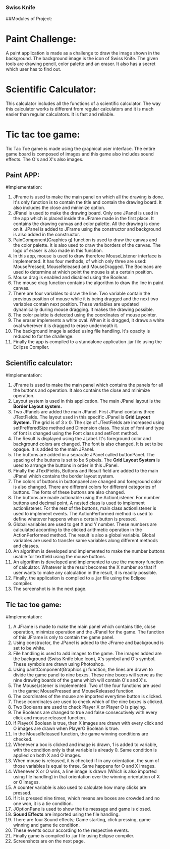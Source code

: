 ##

### Swiss Knife

##Modules of Project:

# Paint Challenge:

A paint application is made as a challenge to draw the image shown in the background. The background image is the icon of Swiss Knife. The given tools are drawing pencil, color palette and an eraser. It also has a secret which user has to find out.

# Scientific Calculator:

This calculator includes all the functions of a scientific calculator. The way this calculator works is different from regular calculators and it is much easier than regular calculators. It is fast and reliable.

# Tic tac toe game:

Tic Tac Toe game is made using the graphical user interface. The entire game board is composed of images and this game also includes sound effects. The O&#39;s and X&#39;s also images.

## Paint APP:

#Implementation:

1. JFrame is used to make the main panel on which all the drawing is done. It&#39;s only function is to contain the title and contain the drawing board. It also includes the close and minimize option.
2. JPanel is used to make the drawing board. Only one JPanel is used in the app which is placed inside the JFrame made in the first place. It contains the drawing canvas and color palette. All the drawing is done on it. JPanel is added to JFrame using the constructor and background is also added in the constructor.
3. PainComponent(Graphics g) function is used to draw the canvas and the color palette. It is also used to draw the borders of the canvas. The logo of eraser is also made in this function.
4. In this app, mouse is used to draw therefore MouseListener interface is implemented. It has four methods, of which only three are used: MousePressed, MouseReleased and MouseDragged. The Booleans are used to determine at which point the mouse is at a certain position.
5. Mouse drag is enabled and disabled using the Boolean.
6. The mouse drag function contains the algorithm to draw the line in paint canvas.
7. There are four variables to draw the line. Two variable contain the previous position of mouse while it is being dragged and the next two variables contain next position. These variables are updated dynamically during mouse dragging. It makes the drawing possible.
8. The color palette is detected using the coordinates of mouse pointer.
9. The eraser implements a white oval. When it is dragged, it draws a white oval wherever it is dragged to erase underneath it.
10. The background image is added using file handling. It&#39;s opacity is reduced to for the challenge.
11. Finally the app is compiled to a standalone application .jar file using the Eclipse Compiler.

## Scientific calculator:

#implementation:

1. JFrame is used to make the main panel which contains the panels for all the buttons and operation. It also contains the close and minimize operation.
2. Layout system is used in this application. The main JPanel layout is the **Border Layout system.**
3. Two JPanels are added the main JPanel. First JPanel contains three JTextFields. The layout used in this specific JPanel is **Grid Layout System.** The grid is of 3 x 0. The size of JTextFields are increased using setPrefferedSize method and Dimension class. The size of font and type of font is changed using the Font class and setFont method.
4. The Result is displayed using the JLabel. It&#39;s foreground color and background colors are changed. The font is also changed. It is set to be opaque. It is added to the main JPanel.
5. The buttons are added in a separate JPanel called buttonPanel. The spacing of the buttons is set to be 5 pixels. The **Grid Layout System** is used to arrange the buttons in order in this JPanel.
6. Finally the JTextFields, Buttons and Result field are added to the main JPanel which contains the border layout system.
7. The colors of buttons in buttonpanel are changed and foreground color is also changed. There are different colors for different categories of buttons. The fonts of these buttons are also changed.
8. The buttons are made actionable using the ActionListener. For number buttons and decimal point, A nested class is used to implement actionlistener. For the rest of the buttons, main class actionlistener is used to implement events. The ActionPerformed method is used to define whatever happens when a certain button is pressed.
9. Global variables are used to get X and Y number. These numbers are calculated according to the clicked arithmetic operation in the ActionPerformed method. The result is also a global variable. Global variables are used to transfer same variables along different methods and classes.
10. An algorithm is developed and implemented to make the number buttons usable for textfield using the mouse buttons.
11. An algorithm is developed and implemented to use the memory function of calculator. Whatever is the result becomes the X number so that if user wants to make any calculation in the result, it is readily possible.
12. Finally, the application is compiled to a .jar file using the Eclipse compiler.
13. The screenshot is in the next page.

## Tic tac toe game:

#Implementation:

1. A JFrame is made to make the main panel which contains title, close operation, minimize operation and the JPanel for the game. The function of this JFrame is only to contain the game panel.
2. Using constructor, the JPanel is added to the JFrame and background is set to be white.
3. File handling is used to add images to the game. The images added are the background (Swiss Knife blue Icon), X&#39;s symbol and O&#39;s symbol. These symbols are drawn using Photoshop.
4. Using paintComponent(Graphics g) function, the lines are drawn to divide the game panel to nine boxes. These nine boxes will serve as the nine drawing boards of the game which will contain O&#39;s and X&#39;s.
5. The MouseListener is implemented. Two of the four functions are used in the game; MousePressed and MouseReleased function.
6. The coordinates of the mouse are imported everytime button is clicked.
7. These coordinates are used to check which of the nine boxes is clicked.
8. Two Booleans are used to check Player X or Player O is playing.
9. The Booleans are changed to true and false consecutively with every click and mouse released function.
10. If PlayerX Boolean is true, then X images are drawn with every click and O images are drawn when PlayerO Boolean is true.
11. In the MouseReleased function, the game winning conditions are checked.
12. Whenever a box is clicked and image is drawn, 1 is added to variable, with the condition only is that variable is already 0. Same condition is applied on both X and O images.
13. When mouse is released, it is checked if in any orientation, the sum of those variables is equal to three. Same happens for O and X images.
14. Whenever X or O wins, a line image is drawn (Which is also imported using file handling) in that orientation over the winning orientation of X or O images.
15. A counter variable is also used to calculate how many clicks are pressed.
16. If it is pressed nine times, which means are boxes are crowded and no one won, it is a tie condition.
17. JOptionPane is used to show the tie message and game is closed.
18. **Sound Effects** are imported using the file handling.
19. There are four Sound effects; Game starting, click pressing, game winning and game tie condition.
20. These events occur according to the respective events.
21. Finally game is compiled to .jar file using Eclipse compiler.
22. Screenshots are on the next page.
